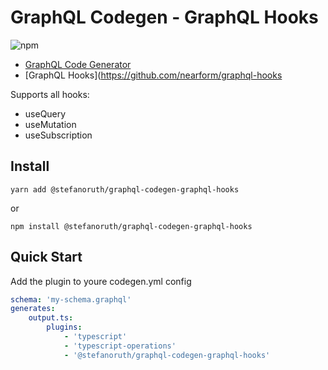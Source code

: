 # GraphQL Codegen - GraphQL Hooks

![npm](https://img.shields.io/npm/v/@stefanoruth/graphql-codegen-graphql-hooks)

-   [GraphQL Code Generator](https://www.graphql-code-generator.com/)
-   [GraphQL Hooks](https://github.com/nearform/graphql-hooks

Supports all hooks:
- useQuery
- useMutation
- useSubscription

## Install

`yarn add @stefanoruth/graphql-codegen-graphql-hooks`

or

`npm install @stefanoruth/graphql-codegen-graphql-hooks`

## Quick Start

Add the plugin to youre codegen.yml config

```yml
schema: 'my-schema.graphql'
generates:
    output.ts:
        plugins:
            - 'typescript'
            - 'typescript-operations'
            - '@stefanoruth/graphql-codegen-graphql-hooks'
```
